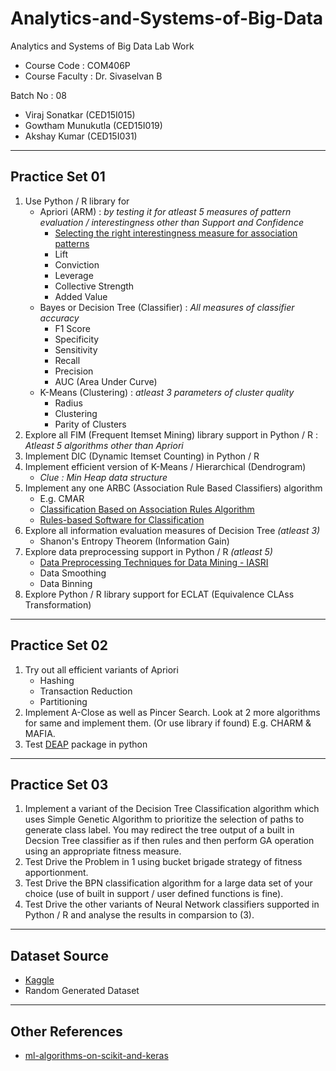 #	Analytics-and-Systems-of-Big-Data
Analytics and Systems of Big Data Lab Work
-	Course Code : COM406P
-	Course Faculty : Dr. Sivaselvan B

Batch No : 08
-	Viraj Sonatkar	(CED15I015)
-	Gowtham Munukutla (CED15I019)
-	Akshay Kumar	(CED15I031)
-- --

##	Practice Set 01
1.	Use Python / R library for
	*	Apriori (ARM) : *by testing it for atleast 5 measures of pattern evaluation / interestingness other than Support and Confidence*
		*	[Selecting the right interestingness measure for association patterns](https://dl.acm.org/citation.cfm?id=775053)
		*	Lift
		*	Conviction
		*	Leverage
		*	Collective Strength
		*	Added Value
	*	Bayes or Decision Tree (Classifier) : *All measures of classifier accuracy*
		*	F1 Score
		*	Specificity
		*	Sensitivity
		*	Recall
		*	Precision
		*	AUC (Area Under Curve)
	*	K-Means (Clustering) : *atleast 3 parameters of cluster quality*
		*	Radius
		*	Clustering
		*	Parity of Clusters
2.	Explore all FIM (Frequent Itemset Mining) library support in Python / R : *Atleast 5 algorithms other than Apriori*
3.	Implement DIC (Dynamic Itemset Counting) in Python / R
4.	Implement efficient version of K-Means / Hierarchical (Dendrogram)
	*	*Clue : Min Heap data structure*
5.	Implement any one ARBC (Association Rule Based Classifiers) algorithm
	*	E.g. CMAR
	*	[Classification Based on Association Rules Algorithm](https://rdrr.io/cran/arulesCBA/man/CBA.html)
	*	[Rules-based Software for Classification](https://www.kdnuggets.com/software/classification-rules.html)
6.	Explore all information evaluation measures of Decision Tree *(atleast 3)*
	*	Shanon's Entropy Theorem (Information Gain)
7.	Explore data preprocessing support in Python / R *(atleast 5)*
	*	[Data Preprocessing Techniques for Data Mining - IASRI](http://iasri.res.in/ebook/win_school_aa/notes/Data_Preprocessing.pdf)
	*	Data Smoothing
	*	Data Binning
8.	Explore Python / R library support for ECLAT (Equivalence CLAss Transformation)
-- --

##	Practice Set 02
1.	Try out all efficient variants of Apriori
	*	Hashing
	*	Transaction Reduction
	*	Partitioning
2.	Implement A-Close as well as Pincer Search. Look at 2 more algorithms for same and implement them. (Or use library if found) E.g. CHARM & MAFIA.
3.	Test [DEAP](https://deap.readthedocs.io/en/master/) package in python
-- --

##	Practice Set 03
1.	Implement a variant of the Decision Tree Classification algorithm which uses Simple Genetic Algorithm to prioritize the selection of paths to generate class label. You may redirect the tree output of a built in Decsion Tree classifier as if then rules and then perform GA operation using an appropriate fitness measure.
2.	Test Drive the Problem in 1 using  bucket brigade strategy of fitness apportionment.
3.	Test Drive the BPN classification algorithm for a large data set of your choice (use of built in support / user defined functions is fine).
4.	Test Drive the other variants of Neural Network classifiers supported in Python / R  and analyse the results in comparsion to (3).
-- --

##	Dataset Source
-	[Kaggle](https://www.kaggle.com/)
-	Random Generated Dataset
-- --

##	Other References
-	[ml-algorithms-on-scikit-and-keras](https://github.com/sourcecode369/ml-algorithms-on-scikit-and-keras)